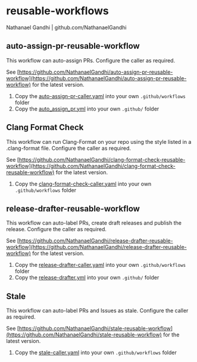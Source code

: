 # reusable-workflows

Nathanael Gandhi | github.com/NathanaelGandhi

## auto-assign-pr-reusable-workflow

This workflow can auto-assign PRs. Configure the caller as required.

See [https://github.com/NathanaelGandhi/auto-assign-pr-reusable-workflow](https://github.com/NathanaelGandhi/auto-assign-pr-reusable-workflow) for the latest version.

1. Copy the [auto-assign-pr-caller.yaml](.github/workflows/auto-assign-pr-caller.yaml) into your own ```.github/workflows``` folder
2. Copy the [auto_assign_pr.yml](.github/auto_assign_pr.yml) into your own ```.github/``` folder

## Clang Format Check

This workflow can run Clang-Format on your repo using the style listed in a .clang-format file. Configure the caller as required.

See [https://github.com/NathanaelGandhi/clang-format-check-reusable-workflow](https://github.com/NathanaelGandhi/clang-format-check-reusable-workflow) for the latest version.

1. Copy the [clang-format-check-caller.yaml](.github/workflows/clang-format-check-caller.yaml) into your own ```.github/workflows``` folder

## release-drafter-reusable-workflow

This workflow can auto-label PRs, create draft releases and publish the release. Configure the caller as required.

See [https://github.com/NathanaelGandhi/release-drafter-reusable-workflow](https://github.com/NathanaelGandhi/release-drafter-reusable-workflow) for the latest version.

1. Copy the [release-drafter-caller.yaml](.github/workflows/release-drafter-caller.yaml) into your own ```.github/workflows``` folder
2. Copy the [release-drafter.yml](.github/release-drafter.yml) into your own ```.github/``` folder

## Stale

This workflow can auto-label PRs and Issues as stale. Configure the caller as required.

See [https://github.com/NathanaelGandhi/stale-reusable-workflow](https://github.com/NathanaelGandhi/stale-reusable-workflow) for the latest version.

1. Copy the [stale-caller.yaml](.github/workflows/stale-caller.yaml) into your own ```.github/workflows``` folder
